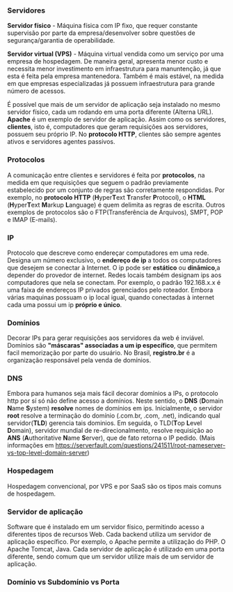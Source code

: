 ### Servidores
**Servidor físico** - Máquina física com IP fixo, que requer constante supervisão por parte da empresa/desenvolver sobre questões de segurança/garantia de operabilidade.

**Servidor virtual (VPS)** - Máquina virtual vendida como um serviço por uma empresa de hospedagem. De maneira geral, apresenta menor custo e necessita menor investimento em infraestrutura para manuntenção, já que esta é feita pela empresa mantenedora. Também é mais estável, na medida em que empresas especializadas já possuem infraestrutura para grande número de acessos.

É possível que mais de um servidor de aplicação seja instalado no mesmo servidor físico, cada um rodando em uma porta diferente (Alterna URL). **Apache** é um exemplo de servidor de aplicação. Assim como os servidores, **clientes**, isto é, computadores que geram requisições aos servidores, possuem seu próprio IP. No **protocolo HTTP**,  clientes são sempre agentes ativos e servidores agentes passivos.

### Protocolos
A comunicação entre clientes e servidores é feita por **protocolos**, na medida em que requisições que seguem o padrão previamente estabelecido por um conjunto de regras são corretamente respondidas. Por exemplo, no **protocolo HTTP** (**H**yper**T**ext **T**ransfer **P**rotocol), o **HTML** (**H**yper**T**ext **M**arkup **L**anguage) é quem delimita as regras de escrita. Outros exemplos de protocolos são o FTP(Transferência de Arquivos), SMPT, POP e IMAP (E-mails).


### IP
Protocolo que descreve como endereçar computadores em uma rede. Designa um número exclusivo, o **endereço de ip** a todos os computadores que desejem se conectar à Internet. O ip pode ser **estático** ou **dinâmico**,a depender do provedor de internet. Redes locais também designam ips aos computadores que nela se conectam. Por exemplo, o padrão 192.168.x.x é uma faixa de endereços IP privados gerenciados pelo roteador. Embora várias maquinas possuam o ip local igual, quando conectadas à internet cada uma possui um ip **próprio e único**.

### Domínios
Decorar IPs para gerar requisições aos servidores da web é inviável. Domínios são **"máscaras" associadas a um ip específico**, que permitem facil memorização por parte do usuário. No Brasil, **registro.br** é a organização responsável pela venda de domínios. 

### DNS
Embora para humanos seja mais fácil decorar domínios a IPs, o protocolo http por sí só não define acesso a domínios. Neste sentido, o **DNS** (**D**omain **N**ame **S**ystem) **resolve** nomes de domínios em ips. Inicialmente, o servidor **root** resolve a terminação do domínio (.com.br, .com, .net), indicando qual servidor(**TLD**) gerencia tais dominios. Em seguida, o TLD(**T**op **L**evel **D**omain), servidor mundial de re-direcionalmento, resolve requisição ao **ANS** (**A**uthoritative **N**ame **S**erver), que de fato retorna o IP pedido. (Mais informações em https://serverfault.com/questions/241511/root-nameserver-vs-top-level-domain-server)

### Hospedagem
Hospedagem convencional, por VPS e por SaaS são os tipos mais comuns de hospedagem. 

### Servidor de aplicação
Software que é instalado em um servidor físico, permitindo acesso a diferentes tipos de recursos Web. Cada backend utiliza um servidor de aplicação específico. Por exemplo, o Apache permite a utilização do PHP. O Apache Tomcat, Java. Cada servidor de aplicação é utilizado em uma porta diferente, sendo comum que um servidor utilize mais de um servidor de aplicação. 
 
### Domínio vs Subdomínio vs Porta
